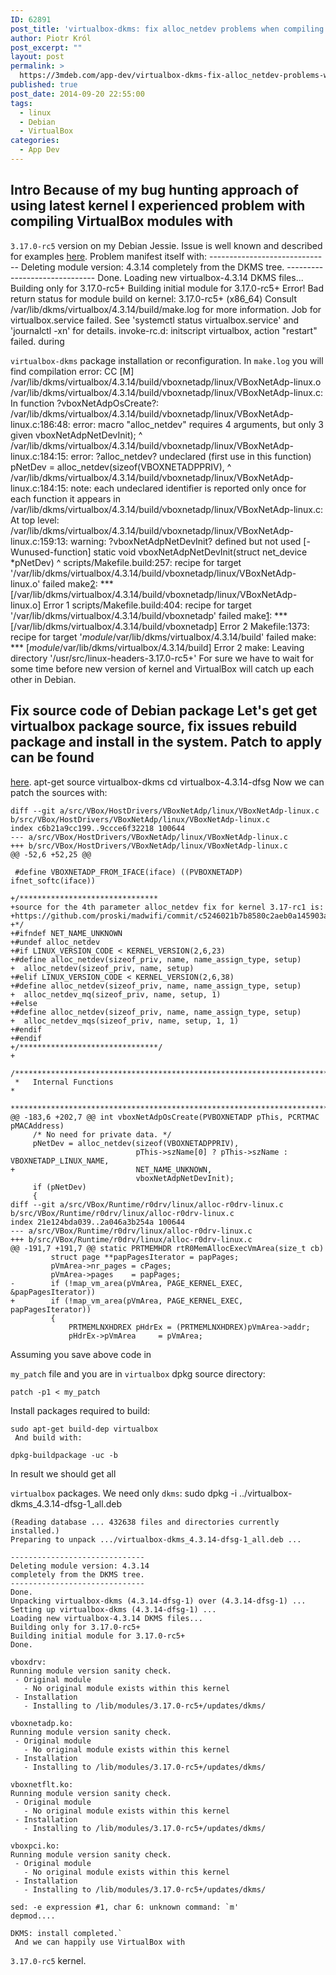 ```yaml
---
ID: 62891
post_title: 'virtualbox-dkms: fix alloc_netdev problems when compiling with 3.17.0-rcX headers'
author: Piotr Król
post_excerpt: ""
layout: post
permalink: >
  https://3mdeb.com/app-dev/virtualbox-dkms-fix-alloc_netdev-problems-when-compiling-with-3-17-0-rcx-headers/
published: true
post_date: 2014-09-20 22:55:00
tags:
  - linux
  - Debian
  - VirtualBox
categories:
  - App Dev
---
```

## Intro Because of my bug hunting approach of using latest kernel I experienced problem with compiling VirtualBox modules with 

`3.17.0-rc5` version on my Debian Jessie. Issue is well known and described for examples [here][1]. Problem manifest itself with: 
    ------------------------------
    Deleting module version: 4.3.14
    completely from the DKMS tree.
    ------------------------------
    Done.
    Loading new virtualbox-4.3.14 DKMS files...
    Building only for 3.17.0-rc5+
    Building initial module for 3.17.0-rc5+
    Error! Bad return status for module build on kernel: 3.17.0-rc5+ (x86_64)
    Consult /var/lib/dkms/virtualbox/4.3.14/build/make.log for more information.
    Job for virtualbox.service failed. See 'systemctl status virtualbox.service' and 'journalctl -xn' for details.
    invoke-rc.d: initscript virtualbox, action "restart" failed.
     during 

`virtualbox-dkms` package installation or reconfiguration. In `make.log` you will find compilation error: 
      CC [M]  /var/lib/dkms/virtualbox/4.3.14/build/vboxnetadp/linux/VBoxNetAdp-linux.o
    /var/lib/dkms/virtualbox/4.3.14/build/vboxnetadp/linux/VBoxNetAdp-linux.c: In function ?vboxNetAdpOsCreate?:
    /var/lib/dkms/virtualbox/4.3.14/build/vboxnetadp/linux/VBoxNetAdp-linux.c:186:48: error: macro "alloc_netdev" requires 4 arguments, but only 3 given
                                vboxNetAdpNetDevInit);
                                                    ^
    /var/lib/dkms/virtualbox/4.3.14/build/vboxnetadp/linux/VBoxNetAdp-linux.c:184:15: error: ?alloc_netdev? undeclared (first use in this function)
         pNetDev = alloc_netdev(sizeof(VBOXNETADPPRIV),
                   ^
    /var/lib/dkms/virtualbox/4.3.14/build/vboxnetadp/linux/VBoxNetAdp-linux.c:184:15: note: each undeclared identifier is reported only once for each function it appears in
    /var/lib/dkms/virtualbox/4.3.14/build/vboxnetadp/linux/VBoxNetAdp-linux.c: At top level:
    /var/lib/dkms/virtualbox/4.3.14/build/vboxnetadp/linux/VBoxNetAdp-linux.c:159:13: warning: ?vboxNetAdpNetDevInit? defined but not used [-Wunused-function]
     static void vboxNetAdpNetDevInit(struct net_device *pNetDev)
                 ^
    scripts/Makefile.build:257: recipe for target '/var/lib/dkms/virtualbox/4.3.14/build/vboxnetadp/linux/VBoxNetAdp-linux.o' failed
    make[2]: *** [/var/lib/dkms/virtualbox/4.3.14/build/vboxnetadp/linux/VBoxNetAdp-linux.o] Error 1
    scripts/Makefile.build:404: recipe for target '/var/lib/dkms/virtualbox/4.3.14/build/vboxnetadp' failed
    make[1]: *** [/var/lib/dkms/virtualbox/4.3.14/build/vboxnetadp] Error 2
    Makefile:1373: recipe for target '_module_/var/lib/dkms/virtualbox/4.3.14/build' failed
    make: *** [_module_/var/lib/dkms/virtualbox/4.3.14/build] Error 2
    make: Leaving directory '/usr/src/linux-headers-3.17.0-rc5+'
     For sure we have to wait for some time before new version of kernel and VirtualBox will catch up each other in Debian. 

## Fix source code of Debian package Let's get get virtualbox package source, fix issues rebuild package and install in the system. Patch to apply can be found 

[here][2]. 
    apt-get source virtualbox-dkms
    cd virtualbox-4.3.14-dfsg
     Now we can patch the sources with: 

<pre><code class="diff">diff --git a/src/VBox/HostDrivers/VBoxNetAdp/linux/VBoxNetAdp-linux.c b/src/VBox/HostDrivers/VBoxNetAdp/linux/VBoxNetAdp-linux.c
index c6b21a9cc199..9ccce6f32218 100644
--- a/src/VBox/HostDrivers/VBoxNetAdp/linux/VBoxNetAdp-linux.c
+++ b/src/VBox/HostDrivers/VBoxNetAdp/linux/VBoxNetAdp-linux.c
@@ -52,6 +52,25 @@

 #define VBOXNETADP_FROM_IFACE(iface) ((PVBOXNETADP) ifnet_softc(iface))

+/*******************************
+source for the 4th parameter alloc_netdev fix for kernel 3.17-rc1 is:
+https://github.com/proski/madwifi/commit/c5246021b7b8580c2aeb0a145903acc07d246ac1
+*/
+#ifndef NET_NAME_UNKNOWN
+#undef alloc_netdev
+#if LINUX_VERSION_CODE &lt; KERNEL_VERSION(2,6,23)
+#define alloc_netdev(sizeof_priv, name, name_assign_type, setup) 
+  alloc_netdev(sizeof_priv, name, setup)
+#elif LINUX_VERSION_CODE &lt; KERNEL_VERSION(2,6,38)
+#define alloc_netdev(sizeof_priv, name, name_assign_type, setup) 
+  alloc_netdev_mq(sizeof_priv, name, setup, 1)
+#else
+#define alloc_netdev(sizeof_priv, name, name_assign_type, setup) 
+  alloc_netdev_mqs(sizeof_priv, name, setup, 1, 1)
+#endif
+#endif
+/*******************************/
+
 /*******************************************************************************
 *   Internal Functions                                                         *
 *******************************************************************************/
@@ -183,6 +202,7 @@ int vboxNetAdpOsCreate(PVBOXNETADP pThis, PCRTMAC pMACAddress)
     /* No need for private data. */
     pNetDev = alloc_netdev(sizeof(VBOXNETADPPRIV),
                            pThis-&gt;szName[0] ? pThis-&gt;szName : VBOXNETADP_LINUX_NAME,
+                           NET_NAME_UNKNOWN,
                            vboxNetAdpNetDevInit);
     if (pNetDev)
     {
diff --git a/src/VBox/Runtime/r0drv/linux/alloc-r0drv-linux.c b/src/VBox/Runtime/r0drv/linux/alloc-r0drv-linux.c
index 21e124bda039..2a046a3b254a 100644
--- a/src/VBox/Runtime/r0drv/linux/alloc-r0drv-linux.c
+++ b/src/VBox/Runtime/r0drv/linux/alloc-r0drv-linux.c
@@ -191,7 +191,7 @@ static PRTMEMHDR rtR0MemAllocExecVmArea(size_t cb)
         struct page **papPagesIterator = papPages;
         pVmArea-&gt;nr_pages = cPages;
         pVmArea-&gt;pages    = papPages;
-        if (!map_vm_area(pVmArea, PAGE_KERNEL_EXEC, &papPagesIterator))
+        if (!map_vm_area(pVmArea, PAGE_KERNEL_EXEC, papPagesIterator))
         {
             PRTMEMLNXHDREX pHdrEx = (PRTMEMLNXHDREX)pVmArea-&gt;addr;
             pHdrEx-&gt;pVmArea     = pVmArea;
</code></pre> Assuming you save above code in 

`my_patch` file and you are in `virtualbox` dpkg source directory: 
<pre><code class="sh">patch -p1 &lt; my_patch
</code></pre> Install packages required to build: 

    sudo apt-get build-dep virtualbox
     And build with: 

<pre><code class="sh">dpkg-buildpackage -uc -b
</code></pre> In result we should get all 

`virtualbox` packages. We need only `dkms`: 
    sudo dpkg -i ../virtualbox-dkms_4.3.14-dfsg-1_all.deb
    
    (Reading database ... 432638 files and directories currently installed.)
    Preparing to unpack .../virtualbox-dkms_4.3.14-dfsg-1_all.deb ...
    
    ------------------------------
    Deleting module version: 4.3.14
    completely from the DKMS tree.
    ------------------------------
    Done.
    Unpacking virtualbox-dkms (4.3.14-dfsg-1) over (4.3.14-dfsg-1) ...
    Setting up virtualbox-dkms (4.3.14-dfsg-1) ...
    Loading new virtualbox-4.3.14 DKMS files...
    Building only for 3.17.0-rc5+
    Building initial module for 3.17.0-rc5+
    Done.
    
    vboxdrv:
    Running module version sanity check.
     - Original module
       - No original module exists within this kernel
     - Installation
       - Installing to /lib/modules/3.17.0-rc5+/updates/dkms/
    
    vboxnetadp.ko:
    Running module version sanity check.
     - Original module
       - No original module exists within this kernel
     - Installation
       - Installing to /lib/modules/3.17.0-rc5+/updates/dkms/
    
    vboxnetflt.ko:
    Running module version sanity check.
     - Original module
       - No original module exists within this kernel
     - Installation
       - Installing to /lib/modules/3.17.0-rc5+/updates/dkms/
    
    vboxpci.ko:
    Running module version sanity check.
     - Original module
       - No original module exists within this kernel
     - Installation
       - Installing to /lib/modules/3.17.0-rc5+/updates/dkms/
    
    sed: -e expression #1, char 6: unknown command: `m'
    depmod....
    
    DKMS: install completed.`
     And we can happily use VirtualBox with 

`3.17.0-rc5` kernel.

 [1]: https://bugs.launchpad.net/ubuntu/+source/virtualbox/+bug/1358157
 [2]: https://forums.virtualbox.org/viewtopic.php?p=296650#p296650